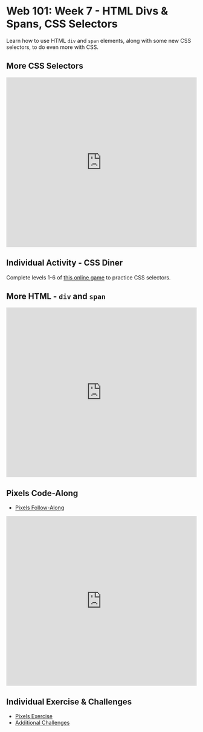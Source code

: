 # Web 101: Week 7 - HTML Divs & Spans, CSS Selectors
Learn how to use HTML `div` and `span` elements, along with some new CSS selectors, to do even more with CSS.

## More CSS Selectors
<iframe src='https://view.officeapps.live.com/op/embed.aspx?src=https://hylandtechclub.com/web-101/Week07/MoreSelectors.pptx' width='100%' height='450px' frameborder='0'></iframe>

## Individual Activity - CSS Diner
Complete levels 1-6 of [this online game](https://flukeout.github.io/) to practice CSS selectors.

## More HTML - `div` and `span`
<iframe src='https://view.officeapps.live.com/op/embed.aspx?src=https://hylandtechclub.com/web-101/Week07/MoreHtml.pptx' width='100%' height='450px' frameborder='0'></iframe>

## Pixels Code-Along
- [Pixels Follow-Along](PixelsFollowAlong.md)
<iframe width="100%" height="450px" src="https://www.youtube.com/embed/GUw45A8d4n0" frameborder="0" allow="accelerometer; autoplay; clipboard-write; encrypted-media; gyroscope; picture-in-picture" allowfullscreen></iframe>

## Individual Exercise & Challenges
- [Pixels Exercise](PixelsIndividual.md)
- [Additional Challenges](AdditionalChallenges.md)